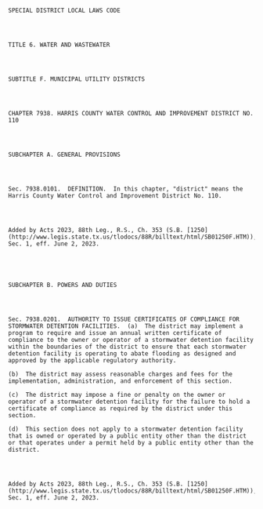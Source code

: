 ﻿
    
    
    	
    					
    
    
    SPECIAL DISTRICT LOCAL LAWS CODE
    
      
    
    
    TITLE 6. WATER AND WASTEWATER
    
      
    
    
    SUBTITLE F. MUNICIPAL UTILITY DISTRICTS
    
      
    
    
    CHAPTER 7938. HARRIS COUNTY WATER CONTROL AND IMPROVEMENT DISTRICT NO. 110
    
      
    
    
    SUBCHAPTER A. GENERAL PROVISIONS
    
      
    
    
    Sec. 7938.0101.  DEFINITION.  In this chapter, "district" means the Harris County Water Control and Improvement District No. 110.
    
    
    
    
    Added by Acts 2023, 88th Leg., R.S., Ch. 353 (S.B. [1250](http://www.legis.state.tx.us/tlodocs/88R/billtext/html/SB01250F.HTM)), Sec. 1, eff. June 2, 2023.
    
    
    
    
    
    SUBCHAPTER B. POWERS AND DUTIES
    
      
    
    
    Sec. 7938.0201.  AUTHORITY TO ISSUE CERTIFICATES OF COMPLIANCE FOR STORMWATER DETENTION FACILITIES.  (a)  The district may implement a program to require and issue an annual written certificate of compliance to the owner or operator of a stormwater detention facility within the boundaries of the district to ensure that each stormwater detention facility is operating to abate flooding as designed and approved by the applicable regulatory authority.
    
    (b)  The district may assess reasonable charges and fees for the implementation, administration, and enforcement of this section.
    
    (c)  The district may impose a fine or penalty on the owner or operator of a stormwater detention facility for the failure to hold a certificate of compliance as required by the district under this section.
    
    (d)  This section does not apply to a stormwater detention facility that is owned or operated by a public entity other than the district or that operates under a permit held by a public entity other than the district.
    
    
    
    
    Added by Acts 2023, 88th Leg., R.S., Ch. 353 (S.B. [1250](http://www.legis.state.tx.us/tlodocs/88R/billtext/html/SB01250F.HTM)), Sec. 1, eff. June 2, 2023.
    
    
    
    
    				
